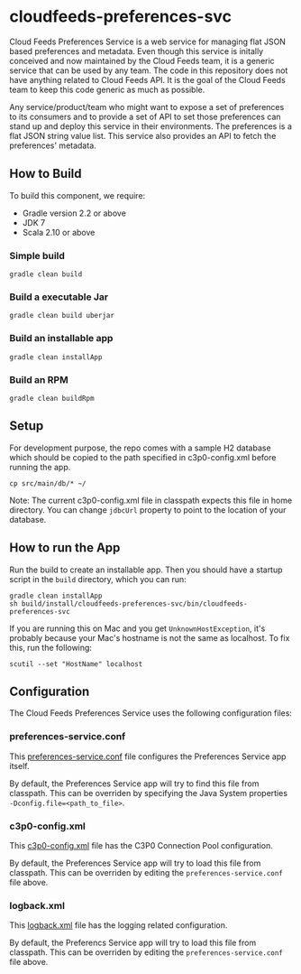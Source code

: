 cloudfeeds-preferences-svc
==========================

Cloud Feeds Preferences Service is a web service for managing flat JSON based preferences and metadata. 
Even though this service is initally conceived and now maintained by the Cloud Feeds team, it is 
a generic service that can be used by any team. The code in this repository does not have anything 
related to Cloud Feeds API. It is the goal of the Cloud Feeds team to keep this code generic 
as much as possible.

Any service/product/team who might want to expose a set of preferences to its consumers and 
to provide a set of API to set those preferences can stand up and deploy this service in their 
environments. The preferences is a flat JSON string value list. This service also provides 
an API to fetch the preferences' metadata.

## How to Build
To build this component, we require:
* Gradle version 2.2 or above
* JDK 7
* Scala 2.10 or above


### Simple build
```
gradle clean build
```

### Build a executable Jar
```
gradle clean build uberjar
```

### Build an installable app
```
gradle clean installApp
```

### Build an RPM
```
gradle clean buildRpm
```

## Setup

For development purpose, the repo comes with a sample H2 database which should be copied to the path specified in c3p0-config.xml before running the app.

```
cp src/main/db/* ~/                                        
```

Note: The current c3p0-config.xml file in classpath expects this file in home directory. You can change ```jdbcUrl``` property to point to the location of your database.

## How to run the App
Run the build to create an installable app. Then you should have a startup script in the ```build``` directory, which you can run:
```
gradle clean installApp
sh build/install/cloudfeeds-preferences-svc/bin/cloudfeeds-preferences-svc
```

If you are running this on Mac and you get ```UnknownHostException```, it's probably because your Mac's hostname is not the same as localhost. To fix this, run the following:
```
scutil --set "HostName" localhost
```

## Configuration

The Cloud Feeds Preferences Service uses the following configuration files:

### preferences-service.conf
This [preferences-service.conf](https://github.com/rackerlabs/cloudfeeds-preferences-svc/blob/master/src/main/resources/preferences-service.conf) file configures the Preferences Service app itself. 

By default, the Preferences Service app will try to find this file from classpath. This can be overriden by specifying the Java System properties ```-Dconfig.file=<path_to_file>```.

### c3p0-config.xml
This [c3p0-config.xml](https://github.com/rackerlabs/cloudfeeds-preferences-svc/blob/master/src/main/resources/c3p0-config.xml) file has the C3P0 Connection Pool configuration.

By default, the Preferences Service app will try to load this file from classpath. This can be overriden by editing the ```preferences-service.conf``` file above.

### logback.xml
This [logback.xml](https://github.com/rackerlabs/cloudfeeds-preferences-svc/blob/master/src/main/resources/c3p0-config.xml) file has the logging related configuration.

By default, the Preferencs Service app will try to load this file from classpath. This can be overriden by editing the ```preferences-service.conf``` file above.
